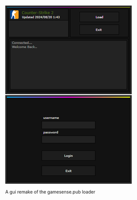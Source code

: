 ![Menu](/skeetloader/screenshots/screenshot_main.png?raw=true "Main Gui")
![LoginMenu](/skeetloader/screenshots/screenshot_login.png?raw=true "Login Gui")

A gui remake of the gamesense.pub loader
